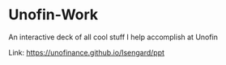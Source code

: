 # Unofin-Work
An interactive deck of all cool stuff I help accomplish at Unofin

Link: https://unofinance.github.io/Isengard/ppt
